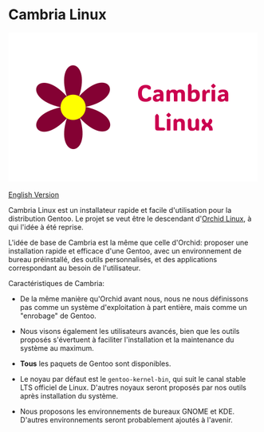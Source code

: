 # Cambria Linux

![Cambria Banner](images/banner.png)

[English Version](https://github.com/Cambria-Linux/cambria/blob/main/README-en.md)

Cambria Linux est un installateur rapide et facile d'utilisation pour la distribution Gentoo.
Le projet se veut être le descendant d'[Orchid Linux](https://github.com/orchid-linux/orchid/), à qui l'idée à été reprise.

L'idée de base de Cambria est la même que celle d'Orchid: proposer une installation rapide et efficace d'une Gentoo, avec un environnement de bureau préinstallé, des outils personnalisés, et des applications correspondant au besoin de l'utilisateur.

Caractéristiques de Cambria:

- De la même manière qu'Orchid avant nous, nous ne nous définissons pas comme un système d'exploitation à part entière, mais comme un "enrobage" de Gentoo.

- Nous visons également les utilisateurs avancés, bien que les outils proposés s'évertuent à faciliter l'installation et la maintenance du système au maximum.

- **Tous** les paquets de Gentoo sont disponibles.

- Le noyau par défaut est le `gentoo-kernel-bin`, qui suit le canal stable LTS officiel de Linux. D'autres noyaux seront proposés par nos outils après installation du système.

- Nous proposons les environnements de bureaux GNOME et KDE. D'autres environnements seront probablement ajoutés à l'avenir.